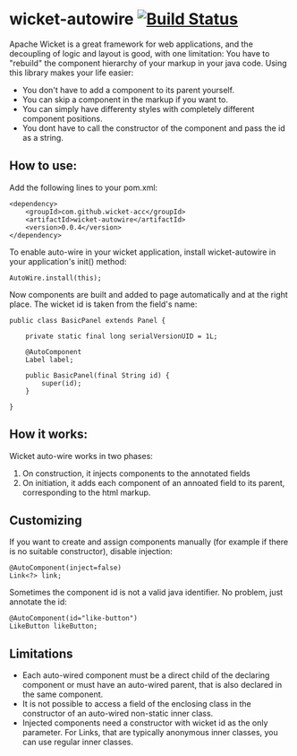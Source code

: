 wicket-autowire [![Build Status](https://travis-ci.org/wicket-acc/wicket-autowire.png?branch=master)](https://travis-ci.org/wicket-acc/wicket-autowire)
=================================================================================================================================================

Apache Wicket is a great framework for web applications, and the decoupling of logic and layout is good, with one limitation:
You have to "rebuild" the component hierarchy of your markup in your java code. Using this library makes your life easier:

* You don't have to add a component to its parent yourself.
* You can skip a component in the markup if you want to.
* You can simply have differenty styles with completely different component positions.
* You dont have to call the constructor of the component and pass the id as a string.

How to use:
-----------

Add the following lines to your pom.xml:

	<dependency>
		<groupId>com.github.wicket-acc</groupId>
		<artifactId>wicket-autowire</artifactId>
		<version>0.0.4</version>
	</dependency>

To enable auto-wire in your wicket application, install wicket-autowire in your application's init() method:

	AutoWire.install(this);

Now components are built and added to page automatically and at the right place. The wicket id is taken from the field's name:

	public class BasicPanel extends Panel {
	
		private static final long serialVersionUID = 1L;
	
		@AutoComponent
		Label label;
	
		public BasicPanel(final String id) {
			super(id);
		}
	
	}

How it works:
-------------

Wicket auto-wire works in two phases:

1. On construction, it injects components to the annotated fields
2. On initiation, it adds each component of an annoated field to its parent, corresponding to the html markup.

Customizing
-----------

If you want to create and assign components manually (for example if there is no suitable constructor), disable injection:

	@AutoComponent(inject=false)
	Link<?> link;

Sometimes the component id is not a valid java identifier. No problem, just annotate the id:

	@AutoComponent(id="like-button")
	LikeButton likeButton;

Limitations
-----------

* Each auto-wired component must be a direct child of the declaring component or must have an auto-wired parent, that is also declared in the same component.
* It is not possible to access a field of the enclosing class in the constructor of an auto-wired non-static inner class.
* Injected components need a constructor with wicket id as the only parameter. For Links, that are typically anonymous inner classes, you can use regular inner classes.
